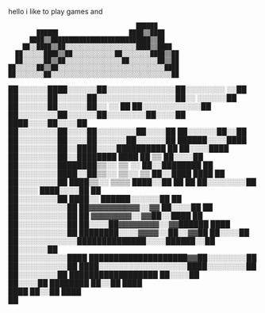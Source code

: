 hello i like to play games and

                                        ██████              
            ██████                    ████▒▒████            
          ████▒▒████████████████████████████▒▒██            
        ██░░████▒▒██░░░░░░░░░░░░░░░░░░░░████▒▒████          
      ██░░░░░░████▒▒██░░░░░░░░░░░░██░░░░░░░░████▒▒██        
      ██░░░░░░██▒▒██░░░░░░░░░░░░░░░░██░░░░░░░░██▒▒██        
    ██░░░░░░██▒▒██░░░░░░░░░░░░░░░░░░░░░░░░░░░░░░████        
    ██░░░░░░░░██░░░░░░░░░░░░░░░░░░░░░░░░░░░░░░░░░░██        
  ██░░░░░░████░░░░░░██░░░░░░░░░░░░░░██░░░░░░░░  ░░██        
  ██░░░░░░██░░░░░░██░░░░░░░░░░░░░░░░██░░      ░░░░░░██      
  ██░░░░░░██░░░░░░██░░      ░░    ██  ██░░░░░░░░░░░░██      
██░░░░░░░░██░░░░░░██░░░░░░░░██░░░░██  ████░░░░██░░░░██      
██░░░░░░░░██░░░░██░░░░░░░░██░░░░██      ██░░░░░░██░░██      
██░░░░░░░░██░░░░██░░░░░░██░░░░░░██    ██████░░░░████        
██░░░░░░░░██░░████░░░░██████████      ██  ██░░░░████        
██░░░░░░░░██░░████████  ████  ██      ▒▒  ██░░░░██          
██░░░░░░░░████████▒▒░░    ▒▒          ░░  ██░░████████  ██  
██░░░░░░░░████░░██▒▒░░  ▒▒░░          ▒▒  ██░░████  ████  ██
██░░░░░░░░██  ████▒▒░░  ▒▒▒▒              ████░░██  ██    ██
██░░░░░░░░██    ██░░░░                  ████░░░░██      ██  
██░░░░░░░░██      ████░░            ██████░░░░░░██    ██    
██░░░░░░░░░░██        ██▓▓▓▓▓▓▓▓▓▓░░▓▓  ██░░░░██    ██      
██░░░░░░░░░░██      ██    ▓▓▓▓▓▓▓▓░░▓▓██░░████    ██        
██░░░░░░░░░░██    ██░░░░██▓▓▓▓▓▓▓▓░░▓▓██████    ████        
██░░░░░░░░░░██  ████████░░░░▓▓▓▓░░██░░▓▓██    ██░░░░██      
██░░░░░░░░░░░░██████████████░░░░██████░░██  ██░░░░░░██      
  ██░░░░░░░░░░████  ████████████████████▓▓██░░░░░░░░██      
  ██░░░░░░░░░░██  ████░░░░░░░░░░░░░░░░░░████░░░░░░░░██      
    ██░░░░░░░░██      ██████████████████    ██░░░░██        
      ██░░░░██      ████████      ██░░██      ████          
        ████        ██░░██          ████                    
                      ██                                    
